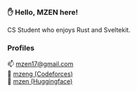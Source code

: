 ### ✋ Hello, MZEN here!

CS Student who enjoys Rust and Sveltekit.

### Profiles
📫 mzen17@gmail.com\
🏁 [mzeng (Codeforces)](https://codeforces.com/profile/mzeng)\
🤗 [mzen (Huggingface)](https://huggingface.co/mzen)
